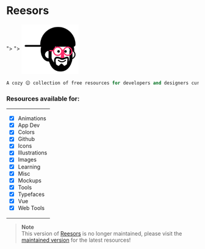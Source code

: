 # Reesors

<picture>
  <source media="(prefers-color-scheme: dark)" srcset="docs/.vuepress/public/hero.png">">
  <source media="(prefers-color-scheme: light)" srcset="docs/.vuepress/public/logo.png">">
  <img alt="Reesors Logo" src="docs/.vuepress/public/logo.png" align="center" width="150">
</picture>

```py
A cozy 😌 collection of free resources for developers and designers curated with ♥️
```

### Resources available for:

<table><td>

- [x] Animations
- [x] App Dev
- [x] Colors
- [x] Github
- [x] Icons
- [x] Illustrations
- [x] Images
- [x] Learning
- [x] Misc
- [x] Mockups
- [x] Tools
- [x] Typefaces
- [x] Vue
- [x] Web Tools

</td></table>

> **Note**<br>
> This version of [Reesors](https://reesors-v1.vercel.app/) is no longer maintained, please visit the [maintained version](https://reesors.vercel.app/) for the latest resources!
